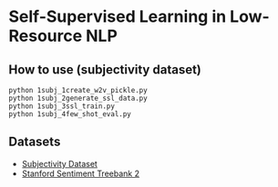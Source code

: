 # Self-Supervised Learning in Low-Resource NLP

## How to use (subjectivity dataset)
```
python 1subj_1create_w2v_pickle.py
python 1subj_2generate_ssl_data.py
python 1subj_3ssl_train.py
python 1subj_4few_shot_eval.py
```

## Datasets
- [Subjectivity Dataset](http://www.cs.cornell.edu/people/pabo/movie-review-data/)
- [Stanford Sentiment Treebank 2](https://nlp.stanford.edu/sentiment/)

